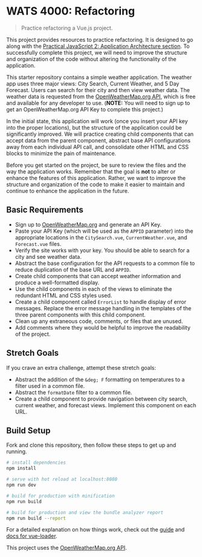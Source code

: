 # WATS 4000: Refactoring

> Practice refactoring a Vue.js project.

This project provides resources to practice refactoring. It is designed to go
along with the [Practical JavaScript 2: Application Architecture section](https://shawnr.gitbooks.io/practical-javascript-2-building-applications/application-architecture/). To
successfully complete this project, we will need to improve the structure and
organization of the code without altering the functionality of the application.

This starter repository contains a simple weather application. The weather app
uses three major views: City Search, Current Weather, and 5 Day Forecast. Users
can search for their city and then view weather data. The weather data is
requested from the [OpenWeatherMap.org API](https://openweathermap.org/), which
is free and available for any developer to use. (**NOTE:** You will need to
sign up to get an OpenWeatherMap.org API Key to complete this project.)

In the initial state, this application will work (once you insert your API key
into the proper locations), but the structure of the application could be
significantly improved. We will practice creating child components that can
accept data from the parent component, abstract base API configurations away
from each individual API call, and consolidate other HTML and CSS blocks to
minimize the pain of maintenance.

Before you get started on the project, be sure to review the files and the way
the application works. Remember that the goal is **not** to alter or enhance the
features of this application. Rather, we want to improve the structure and
organization of the code to make it easier to maintain and continue to enhance
the application in the future.

## Basic Requirements

* Sign up to [OpenWeatherMap.org](https://openweathermap.org/) and generate an API Key.
* Paste your API Key (which will be used as the `APPID` parameter) into the appropriate locations in the `CitySearch.vue`, `CurrentWeather.vue`, and `Forecast.vue` files.
* Verify the site works with your key. You should be able to search for a city and see weather data.
* Abstract the base configuration for the API requests to a common file to reduce duplication of the base URL and `APPID`.
* Create child components that can accept weather information and produce a well-formatted display.
* Use the child components in each of the views to eliminate the redundant HTML and CSS styles used.
* Create a child component called `ErrorList` to handle display of error messages. Replace the error message handling in the templates of the three parent components with this child component.
* Clean up any extraneous code, comments, or files that are unused.
* Add comments where they would be helpful to improve the readability of the project.

## Stretch Goals
If you crave an extra challenge, attempt these stretch goals:

* Abstract the addition of the `&deg; F` formatting on temperatures to a filter used in a common file.
* Abstract the `formatDate` filter to a common file.
* Create a child component to provide navigation between city search, current weather, and forecast views. Implement this component on each URL.

## Build Setup

Fork and clone this repository, then follow these steps to get up and running.

``` bash
# install dependencies
npm install

# serve with hot reload at localhost:8080
npm run dev

# build for production with minification
npm run build

# build for production and view the bundle analyzer report
npm run build --report
```

For a detailed explanation on how things work, check out the [guide](http://vuejs-templates.github.io/webpack/) and [docs for vue-loader](http://vuejs.github.io/vue-loader).

This project uses the [OpenWeatherMap.org API](https://openweathermap.org/).

